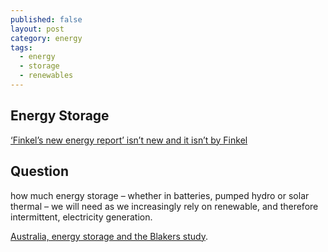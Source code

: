 ```yaml
---
published: false
layout: post
category: energy
tags:
  - energy
  - storage
  - renewables
---
```

## Energy Storage


[‘Finkel’s new energy report’ isn’t new and it isn’t by Finkel](https://theconversation.com/finkels-new-energy-report-isnt-new-and-it-isnt-by-finkel-87763)

## Question

how much energy storage – whether in batteries, pumped hydro or solar thermal – we will need as we increasingly rely on renewable, and therefore intermittent, electricity generation.

[Australia, energy storage and the Blakers study](http://euanmearns.com/australia-energy-storage-and-the-blakers-study/).




